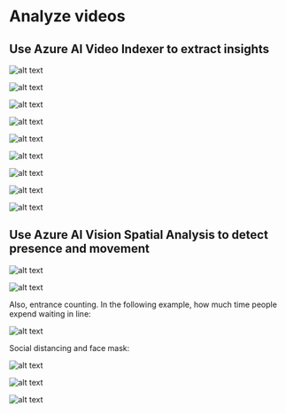 # Analyze videos

## Use Azure AI Video Indexer to extract insights

![alt text](image-122.png)

![alt text](image-123.png)

![alt text](image-124.png)

![alt text](image-125.png)

![alt text](image-126.png)

![alt text](image-127.png)

![alt text](image-128.png)

![alt text](image-129.png)

![alt text](image-130.png)

## Use Azure AI Vision Spatial Analysis to detect presence and movement

![alt text](image-131.png)

![alt text](image-132.png)

Also, entrance counting. In the following example, how much time people expend waiting in line:

![alt text](image-133.png)

Social distancing and face mask:

![alt text](image-134.png)

![alt text](image-135.png)

![alt text](image-136.png)
